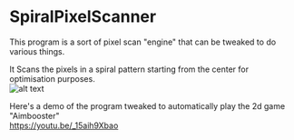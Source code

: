 # SpiralPixelScanner

This program is a sort of pixel scan "engine" that can be tweaked to do various things. 

It Scans the pixels in a spiral pattern starting from the center for optimisation purposes.  
![alt text](https://i.imgur.com/LKVtwvx.png)

Here's a demo of the program tweaked to automatically play the 2d game "Aimbooster"  
https://youtu.be/_15aih9Xbao
